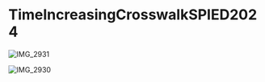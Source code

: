 # TimeIncreasingCrosswalkSPIED2024


![IMG_2931](https://github.com/user-attachments/assets/40dd99ab-26ed-4245-a83f-273d56ad288a)

![IMG_2930](https://github.com/user-attachments/assets/3d313946-5dc4-44ad-bdf9-25e3e0baf409)
